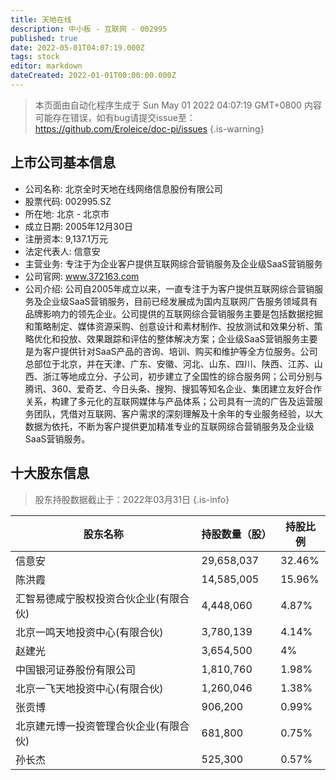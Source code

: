 ```yaml
---
title: 天地在线
description: 中小板 - 互联网 - 002995
published: true
date: 2022-05-01T04:07:19.000Z
tags: stock
editor: markdown
dateCreated: 2022-01-01T00:00:00.000Z
---
```


> 本页面由自动化程序生成于 Sun May 01 2022 04:07:19 GMT+0800
> 内容可能存在错误，如有bug请提交issue至：https://github.com/Eroleice/doc-pi/issues
{.is-warning}

## 上市公司基本信息
- 公司名称: 北京全时天地在线网络信息股份有限公司
- 股票代码: 002995.SZ
- 所在地: 北京 - 北京市
- 成立日期: 2005年12月30日
- 注册资本: 9,137.1万元
- 法定代表人: 信意安
- 主营业务: 专注于为企业客户提供互联网综合营销服务及企业级SaaS营销服务
- 公司官网: www.372163.com
- 公司介绍: 公司自2005年成立以来，一直专注于为客户提供互联网综合营销服务及企业级SaaS营销服务，目前已经发展成为国内互联网广告服务领域具有品牌影响力的领先企业。公司提供的互联网综合营销服务主要是包括数据挖掘和策略制定、媒体资源采购、创意设计和素材制作、投放测试和效果分析、策略优化和投放、效果跟踪和评估的整体解决方案；企业级SaaS营销服务主要是为客户提供针对SaaS产品的咨询、培训、购买和维护等全方位服务。公司总部位于北京，并在天津、广东、安徽、河北、山东、四川、陕西、江苏、山西、浙江等地成立分、子公司，初步建立了全国性的综合服务网；公司分别与腾讯、360、爱奇艺、今日头条、搜狗、搜狐等知名企业、集团建立友好合作关系，构建了多元化的互联网媒体与产品体系；公司具有一流的广告及运营服务团队，凭借对互联网、客户需求的深刻理解及十余年的专业服务经验，以大数据为依托，不断为客户提供更加精准专业的互联网综合营销服务及企业级SaaS营销服务。


## 十大股东信息
> 股东持股数据截止于：2022年03月31日
{.is-info}

| 股东名称 | 持股数量（股） | 持股比例 |
| --- | --- | --- |
| 信意安 | 29,658,037 | 32.46% |
| 陈洪霞 | 14,585,005 | 15.96% |
| 汇智易德咸宁股权投资合伙企业(有限合伙) | 4,448,060 | 4.87% |
| 北京一鸣天地投资中心(有限合伙) | 3,780,139 | 4.14% |
| 赵建光 | 3,654,500 | 4% |
| 中国银河证券股份有限公司 | 1,810,760 | 1.98% |
| 北京一飞天地投资中心(有限合伙) | 1,260,046 | 1.38% |
| 张贡博 | 906,200 | 0.99% |
| 北京建元博一投资管理合伙企业(有限合伙) | 681,800 | 0.75% |
| 孙长杰 | 525,300 | 0.57% |




